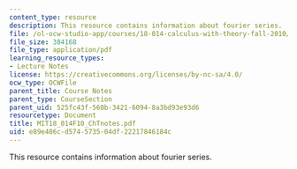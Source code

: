 ```yaml
---
content_type: resource
description: This resource contains information about fourier series.
file: /ol-ocw-studio-app/courses/18-014-calculus-with-theory-fall-2010/e89e486cd574573504df22217846184c_MIT18_014F10_ChTnotes.pdf
file_size: 384168
file_type: application/pdf
learning_resource_types:
- Lecture Notes
license: https://creativecommons.org/licenses/by-nc-sa/4.0/
ocw_type: OCWFile
parent_title: Course Notes
parent_type: CourseSection
parent_uid: 525fc43f-560b-3421-6094-8a3bd93e93d6
resourcetype: Document
title: MIT18_014F10_ChTnotes.pdf
uid: e89e486c-d574-5735-04df-22217846184c
---
```

This resource contains information about fourier series.